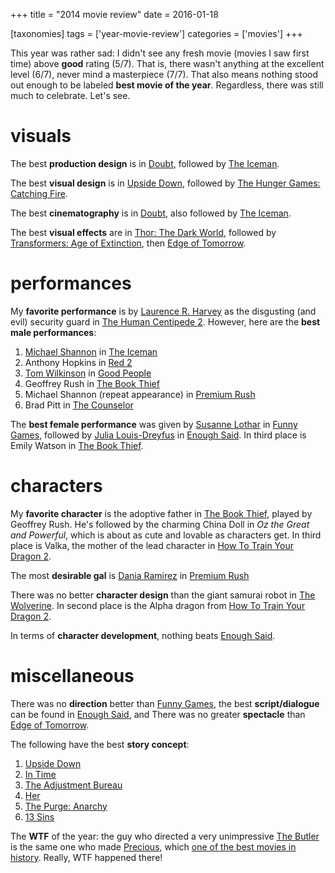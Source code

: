 +++
title = "2014 movie review"
date = 2016-01-18

[taxonomies]
tags = ['year-movie-review']
categories = ['movies']
+++

This year was rather sad: I didn't see any fresh movie (movies I saw
first time) above **good** rating (5/7). That is, there wasn't anything
at the excellent level (6/7), never mind a masterpiece (7/7). That also
means nothing stood out enough to be labeled **best movie of the year**.
Regardless, there was still much to celebrate. Let's see.

visuals
=======

The best **production design** is in [Doubt], followed by [The Iceman].

The best **visual design** is in [Upside Down], followed by [The Hunger
Games: Catching Fire].

The best **cinematography** is in [Doubt], also followed by [The
Iceman].

The best **visual effects** are in [Thor: The Dark World], followed by
[Transformers: Age of Extinction], then [Edge of Tomorrow].

performances
============

My **favorite performance** is by [Laurence R. Harvey] as the disgusting
(and evil) security guard in [The Human Centipede 2]. However, here are
the **best male performances**:

1.  [Michael Shannon] in [The Iceman]
2.  Anthony Hopkins in [Red 2]
3.  [Tom Wilkinson] in [Good People]
4.  Geoffrey Rush in [The Book Thief]
5.  Michael Shannon (repeat appearance) in [Premium Rush]
6.  Brad Pitt in [The Counselor]

The **best female performance** was given by [Susanne Lothar] in [Funny
Games], followed by [Julia Louis-Dreyfus] in [Enough Said]. In third
place is Emily Watson in [The Book Thief].

characters
==========

My **favorite character** is the adoptive father in [The Book Thief],
played by Geoffrey Rush. He's followed by the charming China Doll in
*Oz the Great and Powerful*, which is about as cute and lovable as
characters get. In third place is Valka, the mother of the lead
character in [How To Train Your Dragon 2].

The most **desirable gal** is [Dania Ramirez] in [Premium Rush]

There was no better **character design** than the giant samurai robot in
[The Wolverine]. In second place is the Alpha dragon from [How To Train
Your Dragon 2].

In terms of **character development**, nothing beats [Enough Said].

miscellaneous
=============

There was no **direction** better than [Funny Games], the best
**script/dialogue** can be found in [Enough Said], and There was no
greater **spectacle** than [Edge of Tomorrow].

The following have the best **story concept**:

1.  [Upside Down]
2.  [In Time]
3.  [The Adjustment Bureau]
4.  [Her]
5.  [The Purge: Anarchy]
6.  [13 Sins]

The **WTF** of the year: the guy who directed a very unimpressive [The
Butler] is the same one who made [Precious], which [one of the best
movies in history]. Really, WTF happened there!

  [Doubt]: http://tshepang.net/doubt-2008
  [The Iceman]: http://tshepang.net/the-iceman-2012
  [Upside Down]: http://tshepang.net/upside-down-2012
  [The Hunger Games: Catching Fire]: http://tshepang.net/the-hunger-games-catching-fire-2013
  [Thor: The Dark World]: http://tshepang.net/thor-the-dark-world-2013
  [Transformers: Age of Extinction]: http://tshepang.net/transformers-age-of-extinction-2014
  [Edge of Tomorrow]: http://tshepang.net/edge-of-tomorrow-2014
  [Laurence R. Harvey]: http://www.imdb.com/name/nm4030776
  [The Human Centipede 2]: http://tshepang.net/the-human-centipede-2-2011
  [Michael Shannon]: http://en.wikipedia.org/wiki/Michael_Shannon
  [Red 2]: http://tshepang.net/red-2-2013
  [Tom Wilkinson]: http://en.wikipedia.org/wiki/Tom_Wilkinson
  [Good People]: http://tshepang.net/good-people-2014
  [The Book Thief]: http://tshepang.net/the-book-thief-2013
  [Premium Rush]: http://tshepang.net/premium-rush-2012
  [The Counselor]: http://tshepang.net/the-counselor-2013
  [Susanne Lothar]: http://en.wikipedia.org/wiki/Susanne_Lothar
  [Funny Games]: http://tshepang.net/funny-games-1997
  [Julia Louis-Dreyfus]: http://en.wikipedia.org/wiki/Julia_Louis-Dreyfus
  [Enough Said]: http://tshepang.net/enough-said-2013
  [How To Train Your Dragon 2]: http://tshepang.net/how-to-train-your-dragon-2-2014
  [Dania Ramirez]: http://en.wikipedia.org/wiki/Dania_Ramirez
  [The Wolverine]: http://tshepang.net/the-wolverine-2013
  [In Time]: http://tshepang.net/in-time-2011
  [The Adjustment Bureau]: http://tshepang.net/the-adjustment-bureau-2011
  [Her]: http://tshepang.net/her
  [The Purge: Anarchy]: http://tshepang.net/the-purge-anarchy-2014
  [13 Sins]: http://tshepang.net/13-sins-2014
  [The Butler]: http://tshepang.net/the-butler-2013
  [Precious]: http://tshepang.net/precious-2009
  [one of the best movies in history]: http://tshepang.net/top-movies
